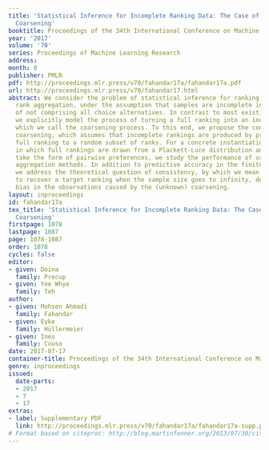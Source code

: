 ```yaml
---
title: 'Statistical Inference for Incomplete Ranking Data: The Case of Rank-Dependent
  Coarsening'
booktitle: Proceedings of the 34th International Conference on Machine Learning
year: '2017'
volume: '70'
series: Proceedings of Machine Learning Research
address: 
month: 0
publisher: PMLR
pdf: http://proceedings.mlr.press/v70/fahandar17a/fahandar17a.pdf
url: http://proceedings.mlr.press/v70/fahandar17.html
abstract: We consider the problem of statistical inference for ranking data, specifically
  rank aggregation, under the assumption that samples are incomplete in the sense
  of not comprising all choice alternatives. In contrast to most existing methods,
  we explicitly model the process of turning a full ranking into an incomplete one,
  which we call the coarsening process. To this end, we propose the concept of rank-dependent
  coarsening, which assumes that incomplete rankings are produced by projecting a
  full ranking to a random subset of ranks. For a concrete instantiation of our model,
  in which full rankings are drawn from a Plackett-Luce distribution and observations
  take the form of pairwise preferences, we study the performance of various rank
  aggregation methods. In addition to predictive accuracy in the finite sample setting,
  we address the theoretical question of consistency, by which we mean the ability
  to recover a target ranking when the sample size goes to infinity, despite a potential
  bias in the observations caused by the (unknown) coarsening.
layout: inproceedings
id: fahandar17a
tex_title: 'Statistical Inference for Incomplete Ranking Data: The Case of Rank-Dependent
  Coarsening'
firstpage: 1078
lastpage: 1087
page: 1078-1087
order: 1078
cycles: false
editor:
- given: Doina
  family: Precup
- given: Yee Whye
  family: Teh
author:
- given: Mohsen Ahmadi
  family: Fahandar
- given: Eyke
  family: Hüllermeier
- given: Inés
  family: Couso
date: 2017-07-17
container-title: Proceedings of the 34th International Conference on Machine Learning
genre: inproceedings
issued:
  date-parts:
  - 2017
  - 7
  - 17
extras:
- label: Supplementary PDF
  link: http://proceedings.mlr.press/v70/fahandar17a/fahandar17a-supp.pdf
# Format based on citeproc: http://blog.martinfenner.org/2013/07/30/citeproc-yaml-for-bibliographies/
---
```

